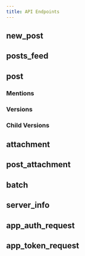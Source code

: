 ```yaml
---
title: API Endpoints
---
```


## new_post

## posts_feed

## post

### Mentions

### Versions

### Child Versions

## attachment

## post_attachment

## batch

## server_info

## app_auth_request

## app_token_request
